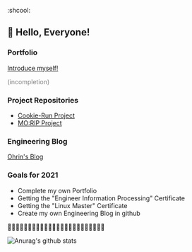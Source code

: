 
:shcool:
<h2>👋 Hello, Everyone!</h2>
<h3>Portfolio</h3>
<a href="https://ohsanrim.github.io/web-portfolio/harin_portfolio.html">Introduce myself!</a>
<p style="color:gray;">(incompletion)</p>
<h3>Project Repositories</h3>
<ul>
  <li><a href="https://github.com/ohsanrim/CookieRun_project">Cookie-Run Project</a></li>
  <li><a href="https://github.com/ohsanrim/morip">MO:RIP Project</a></li>
</ul>

<h3>Engineering Blog</h3>
<a href="https://blog.naver.com/ka28">Ohrin's Blog</a>
<h3>Goals for 2021</h3>
<ul>
  <li>Complete my own Portfolio</li>
  <li>Getting the "Engineer Information Processing" Certificate</li>
  <li>Getting the "Linux Master" Certificate</li>
  <li>Create my own Engineering Blog in github</li>
</ul>

🌱🌱🌱🌱🌱🌱🌱🌱🌱🌱🌱🌱🌱🌱🌱🌱🌱🌱🌱🌱🌱🌱🌱🌱


![Anurag's github stats](https://github-readme-stats.vercel.app/api?username=ohsanrim&show_icons=true&theme=dracula)


<!--
**ohsanrim/ohsanrim** is a ✨ _special_ ✨ repository because its `README.md` (this file) appears on your GitHub profile.

Here are some ideas to get you started:

- 🔭 I’m currently working on ...
- 🌱 I’m currently learning ...
- 👯 I’m looking to collaborate on ...
- 🤔 I’m looking for help with ...
- 💬 Ask me about ...
- 📫 How to reach me: ...
- 😄 Pronouns: ...
- ⚡ Fun fact: ...
-->

